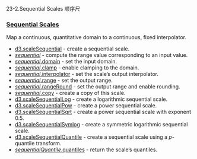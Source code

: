 23-2.Sequential Scales 顺序尺

### [](https://github.com/d3/d3/blob/main/API.md#sequential-scales)[Sequential Scales](https://github.com/d3/d3-scale/blob/v4.0.2/README.md#sequential-scales)

Map a continuous, quantitative domain to a continuous, fixed interpolator.

-   [d3.scaleSequential](https://github.com/d3/d3-scale/blob/v4.0.2/README.md#scaleSequential) - create a sequential scale.
-   [*sequential*](https://github.com/d3/d3-scale/blob/v4.0.2/README.md#_sequential) - compute the range value corresponding to an input value.
-   [*sequential*.domain](https://github.com/d3/d3-scale/blob/v4.0.2/README.md#sequential_domain) - set the input domain.
-   [*sequential*.clamp](https://github.com/d3/d3-scale/blob/v4.0.2/README.md#sequential_clamp) - enable clamping to the domain.
-   [*sequential*.interpolator](https://github.com/d3/d3-scale/blob/v4.0.2/README.md#sequential_interpolator) - set the scale’s output interpolator.
-   [*sequential*.range](https://github.com/d3/d3-scale/blob/v4.0.2/README.md#sequential_range) - set the output range.
-   [*sequential*.rangeRound](https://github.com/d3/d3-scale/blob/v4.0.2/README.md#sequential_rangeRound) - set the output range and enable rounding.
-   [*sequential*.copy](https://github.com/d3/d3-scale/blob/v4.0.2/README.md#sequential_copy) - create a copy of this scale.
-   [d3.scaleSequentialLog](https://github.com/d3/d3-scale/blob/v4.0.2/README.md#scaleSequentialLog) - create a logarithmic sequential scale.
-   [d3.scaleSequentialPow](https://github.com/d3/d3-scale/blob/v4.0.2/README.md#scaleSequentialPow) - create a power sequential scale.
-   [d3.scaleSequentialSqrt](https://github.com/d3/d3-scale/blob/v4.0.2/README.md#scaleSequentialSqrt) - create a power sequential scale with exponent 0.5.
-   [d3.scaleSequentialSymlog](https://github.com/d3/d3-scale/blob/v4.0.2/README.md#scaleSequentialSymlog) - create a symmetric logarithmic sequential scale.
-   [d3.scaleSequentialQuantile](https://github.com/d3/d3-scale/blob/v4.0.2/README.md#scaleSequentialQuantile) - create a sequential scale using a *p*-quantile transform.
-   [*sequentialQuantile*.quantiles](https://github.com/d3/d3-scale/blob/v4.0.2/README.md#sequentialQuantile_quantiles) - return the scale’s quantiles.